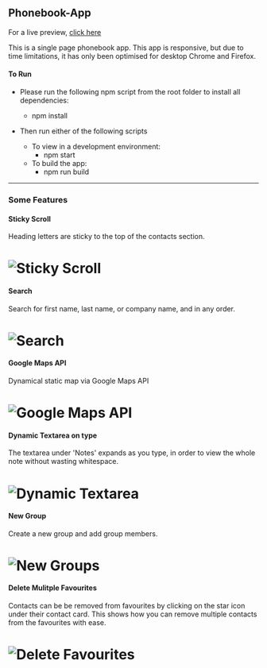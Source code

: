 ## Phonebook-App

For a live preview, [click here](https://www.phonebook.abdul-jabbar.co.uk)

This is a single page phonebook app. This app is responsive, but due to time limitations, it has only been optimised for desktop Chrome and Firefox.


#### To Run
- Please run the following npm script from the root folder to install all dependencies:
	- npm install

- Then run either of the following scripts
	- To view in a development environment: 
		- npm start
	- To build the app:
		- npm run build

___

### Some Features

#### Sticky Scroll

Heading letters are sticky to the top of the contacts section.

![Sticky Scroll](../assets/Assets/sticky_scroll.gif?raw=true)
===

#### Search

Search for first name, last name, or company name, and in any order.

![Search](../assets/Assets/search.gif?raw=true)
===

#### Google Maps API

Dynamical static map via Google Maps API

![Google Maps API](../assets/Assets/Google_Maps_API.gif?raw=true)
===

#### Dynamic Textarea on type

The textarea under 'Notes' expands as you type, in order to view the whole note without wasting whitespace.

![Dynamic Textarea](../assets/Assets/Dynamic_textarea.gif?raw=true)
===

#### New Group

Create a new group and add group members.

![New Groups](../assets/Assets/new_group.gif?raw=true)
===

#### Delete Mulitple Favourites

Contacts can be be removed from favourites by clicking on the star icon under their contact card. This shows how you can remove multiple contacts from the favourites with ease.

![Delete Favourites](../assets/Assets/delete_favs.gif?raw=true)
===
